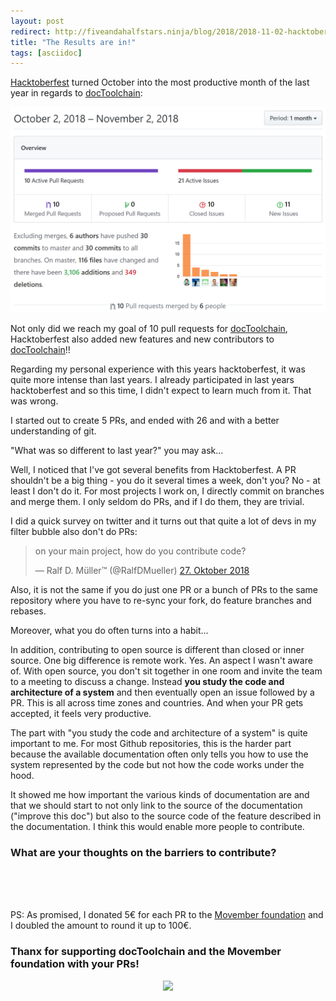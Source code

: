```yaml
---
layout: post
redirect: http://fiveandahalfstars.ninja/blog/2018/2018-11-02-hacktoberfest.html
title: "The Results are in!"
tags: [asciidoc]
---
```


[Hacktoberfest](https://hacktoberfest.digitalocean.com) turned October into the most productive month of the last year in regards to [docToolchain](https://docToolchain.github.io/docToolchain):

<div style="text-align: center;">
<img src="../images/hacktober_results2018.png" style="max-width:100%;" />
</div>

Not only did we reach my goal of 10 pull requests for [docToolchain](https://docToolchain.github.io/docToolchain), Hacktoberfest also added new features and new contributors to [docToolchain](https://docToolchain.github.io/docToolchain)!!

Regarding my personal experience with this years hacktoberfest, it was quite more intense than last years.
I already participated in last years hacktoberfest and so this time, I didn't expect to learn much from it. 
That was wrong. 

I started out to create 5 PRs, and ended with 26 and with a better understanding of git.

"What was so different to last year?" you may ask...

Well, I noticed that I've got several benefits from Hacktoberfest. 
A PR shouldn't be a big thing - you do it several times a week, don't you? 
No - at least I don't do it. For most projects I work on, I directly commit on branches and merge them. 
I only seldom do PRs, and if I do them, they are trivial.

I did a quick survey on twitter and it turns out that quite a lot of devs in my filter bubble also don't do PRs:

<blockquote class="twitter-tweet" data-lang="de"><p lang="en" dir="ltr">on your main project, how do you contribute code?</p>&mdash; Ralf D. Müller™ (@RalfDMueller) <a href="https://twitter.com/RalfDMueller/status/1056233723753099264?ref_src=twsrc%5Etfw">27. Oktober 2018</a></blockquote>
<script async src="https://platform.twitter.com/widgets.js" charset="utf-8"></script>

Also, it is not the same if you do just one PR or a bunch of PRs to the same repository where you have to re-sync your fork, do feature branches and rebases.

Moreover, what you do often turns into a habit...

In addition, contributing to open source is different than closed or inner source. 
One big difference is remote work. Yes. An aspect I wasn't aware of.
With open source, you don't sit together in one room and invite the team to a meeting to discuss a change.
Instead **you study the code and architecture of a system** and then eventually open an issue followed by a PR.
This is all across time zones and countries.
And when your PR gets accepted, it feels very productive.

The part with "you study the code and architecture of a system" is quite important to me.
For most Github repositories, this is the harder part because the available documentation often only tells you how to use the system represented by the code but not how the code works under the hood.

It showed me how important the various kinds of documentation are and that we should start to not only link to the source of the documentation ("improve this doc") but also to the source code of the feature described in the documentation. 
I think this would enable more people to contribute.

<h3>What are your thoughts on the barriers to contribute?</h3>

<br /><br /><br />

PS: As promised, I donated 5€ for each PR to the [Movember foundation](https://movember.com/) and I doubled the amount to round it up to 100€.

<h3>Thanx for supporting docToolchain and the Movember foundation with your PRs!</h3>

<div style="text-align: center;">
<a href="https://movember.com/"><img style="max-width:30%;" src="https://cdn.movember.com/uploads/images/2018/Campaign/Movember%20Foundation_Iconic%20Mo_Black.jpg" /></a>
</div>
